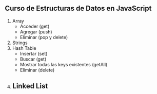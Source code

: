 ## Curso de Estructuras de Datos en JavaScript

1. Array
    - Acceder (get)
    - Agregar (push)
    - Eliminar (pop y delete)
2. Strings
3. Hash Table
    - Insertar (set)
    - Buscar (get)
    - Mostrar todas las keys existentes (getAll)
    - Eliminar (delete)
4. Linked List
    - 